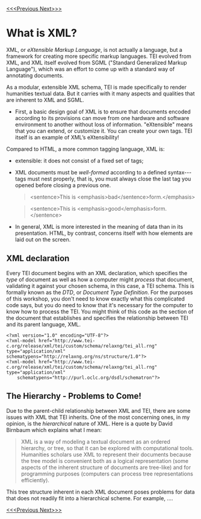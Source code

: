 [<<<Previous  ](what_is_tei.md)  [Next>>>](modules.md)

# What is XML?

XML, or *eXtensible Markup Language*, is not actually a language, but a framework for creating more specific markup languages. TEI evolved from XML, and XML itself evolved from SGML ("Standard Generalized Markup Language"), which was an effort to come up with a standard way of annotating documents.

As a modular, extensible XML schema, TEI is made specifically to render humanities textual data. But it carries with it many aspects and qualities that are inherent to XML and SGML. 

- First, a basic design goal of XML is to ensure that documents encoded according to its provisions can move from one hardware and software environment to another without loss of information. "eXtensible" means that you can extend, or customize it. You can create your own tags. TEI itself is an example of XML’s eXtensibility! 

Compared to HTML, a more common tagging language, XML is:
- extensible: it does not consist of a fixed set of tags;
- XML documents must be *well-formed* according to a defined syntax---tags must nest properly, that is, you must always close the last tag you opened before closing a previous one.
    >&lt;sentence>This is &lt;emphasis>bad&lt;/sentence>form.&lt;/emphasis> 

    >&lt;sentence>This is &lt;emphasis>good&lt;/emphasis>form.&lt;/sentence>
- In general, XML is more interested in the meaning of data than in its presentation. HTML, by contrast, concerns itself with how elements are laid out on the screen.

## XML declaration

Every TEI document begins with an XML declaration, which specifies the *type* of document as well as how a computer might *process* that document, validating it against your chosen schema, in this case, a TEI schema. This is formally known as the *DTD*, or *Document Type Definition*. For the purposes of this workshop, you don't need to know exactly what this complicated code says, but you do need to know that it's necessary for the computer to know how to process the TEI. You might think of this code as the section of the document that establishes and specifies the relationship between TEI and its parent language, XML.

    <?xml version="1.0" encoding="UTF-8"?>
    <?xml-model href="http://www.tei-c.org/release/xml/tei/custom/schema/relaxng/tei_all.rng" type="application/xml" schematypens="http://relaxng.org/ns/structure/1.0"?>
    <?xml-model href="http://www.tei-c.org/release/xml/tei/custom/schema/relaxng/tei_all.rng" type="application/xml"
        schematypens="http://purl.oclc.org/dsdl/schematron"?>

## The Hierarchy - Problems to Come!

Due to the parent-child relationship between XML and TEI, there are some issues with XML that TEI inherits. One of the most concerning ones, in my opinion, is the *hierarchical* nature of XML. Here is a quote by David Birnbaum which explains what I mean:

>XML is a way of modeling a textual document as an ordered hierarchy, or tree, so that it can be explored with computational tools. Humanities scholars use XML to represent their documents because the tree model is convenient both as a logical representation (some aspects of the inherent structure of documents are tree-like) and for programming purposes (computers can process tree representations efficiently).

This tree structure inherent in each XML document poses problems for data that does not readily fit into a hierarchical scheme. For example, .... 

[<<<Previous  ](what_is_tei.md)[Next>>>](modules.md)